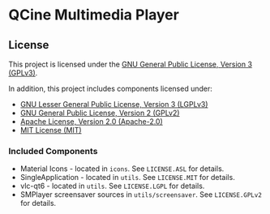 # QCine Multimedia Player

## License

This project is licensed under the [GNU General Public License, Version 3 (GPLv3)](https://www.gnu.org/licenses/gpl-3.0.txt).

In addition, this project includes components licensed under:
- [GNU Lesser General Public License, Version 3 (LGPLv3)](https://www.gnu.org/licenses/lgpl-3.0.txt)
- [GNU General Public License, Version 2 (GPLv2)](https://www.gnu.org/licenses/gpl-2.0.txt)
- [Apache License, Version 2.0 (Apache-2.0)](https://www.apache.org/licenses/LICENSE-2.0.txt)
- [MIT License (MIT)](https://gitlab.khronos.org/Sample/Sample-Docs/-/raw/main/LICENSES/MIT.txt)

### Included Components

- Material Icons - located in `icons`. See `LICENSE.ASL` for details.
- SingleApplication - located in `utils`. See `LICENSE.MIT` for details.
- vlc-qt6 - located in `utils`. See `LICENSE.LGPL` for details.
- SMPlayer screensaver sources in `utils/screensaver`. See `LICENSE.GPLv2` for details.
